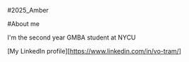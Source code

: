 #2025_Amber


#About me


I'm the second year GMBA student at NYCU

[My LinkedIn profile][https://www.linkedin.com/in/vo-tram/]


